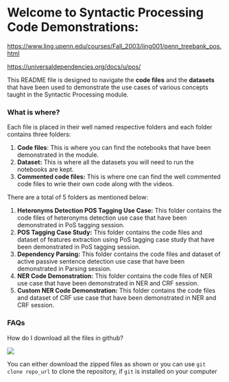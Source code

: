 # Welcome to Syntactic Processing Code Demonstrations:

https://www.ling.upenn.edu/courses/Fall_2003/ling001/penn_treebank_pos.html

https://universaldependencies.org/docs/u/pos/


This README file is designed to navigate the **code files** and the **datasets** that have been used to demonstrate the use cases of various concepts taught in the Syntactic Processing module. 

### What is where?

Each file is placed in their well named respective folders and each folder contains three folders:

1. **Code files**: This is where you can find the notebooks that have been demonstrated in the module.
2. **Dataset:** This is where all the datasets you will need to run the notebooks are kept.
3. **Commented code files:** This is where one can find the well commented code files to wrie their own code along with the videos.

There are a total of 5 folders as mentioned below:

1. **Heteronyms Detection POS Tagging Use Case:** This folder contains the code files of heteronyms detection use case that have been demonstrated in PoS tagging session.
2. **POS Tagging Case Study:** This folder contains the code files and dataset of features extraction using PoS tagging case study that have been demonstrated in PoS tagging session.
3. **Dependency Parsing:** This folder contains the code files and dataset of active passive sentence detection use case that have been demonstrated in Parsing session.
4. **NER Code Demonstration:** This folder contains the code files of NER use case that have been demonstrated in NER and CRF session.
5. **Custom NER Code Demonstration:** This folder contains the code files and dataset of CRF use case that have been demonstrated in NER and CRF session.

### FAQs
How do I download all the files in github?

![](FAQ1.PNG)

You can either download the zipped files as shown or you can use `git clone repo_url` to clone the repository, if `git` is installed on your computer
